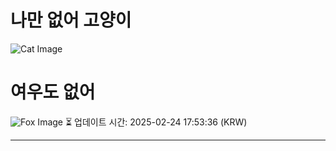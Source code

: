 
# 나만 없어 고양이

![Cat Image](https://cdn2.thecatapi.com/images/MTU2MTA2NA.jpg)

# 여우도 없어
![Fox Image](https://randomfox.ca/images/26.jpg)
⏳ 업데이트 시간: 2025-02-24 17:53:36 (KRW)

---
